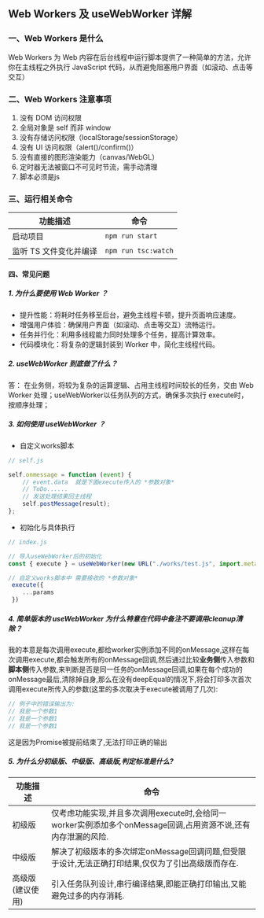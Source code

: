 ## Web Workers 及 useWebWorker 详解

### 一、Web Workers 是什么

Web Workers 为 Web 内容在后台线程中运行脚本提供了一种简单的方法，允许你在主线程之外执行 JavaScript 代码，从而避免阻塞用户界面（如滚动、点击等交互）


### 二、Web Workers 注意事项

 1. 没有 DOM 访问权限
 2. 全局对象是 self 而非 window
 3. 没有存储访问权限（localStorage/sessionStorage）
 4. 没有 UI 访问权限（alert()/confirm()）
 5. 没有直接的图形渲染能力（canvas/WebGL）
 6. 定时器无法被窗口不可见时节流，需手动清理
 7. 脚本必须是js


### 三、运行相关命令

| 功能描述         | 命令             |
| ------------------ | ------------------- |
| 启动项目          | `npm run start`     |
| 监听 TS 文件变化并编译 | `npm run tsc:watch` |

#### 四、常见问题

##### 1. 为什么要使用 Web Worker ？

- 提升性能：将耗时任务移至后台，避免主线程卡顿，提升页面响应速度。
- 增强用户体验：确保用户界面（如滚动、点击等交互）流畅运行。
- 任务并行化：利用多线程能力同时处理多个任务，提高计算效率。
- 代码模块化：将复杂的逻辑封装到 Worker 中，简化主线程代码。

##### 2. useWebWorker 到底做了什么？
答：
在业务侧，将较为复杂的运算逻辑、占用主线程时间较长的任务，交由 Web Worker 处理；useWebWorker以任务队列的方式，确保多次执行 execute时， 按顺序处理；

##### 3. 如何使用 useWebWorker ？

- 自定义works脚本
```js
// self.js

self.onmessage = function (event) {
    // event.data  就是下面execute传入的 *参数对象*
    // ToDo......
    // 发送处理结果回主线程
    self.postMessage(result);
};
```
- 初始化与具体执行
```js
// index.js

// 导入useWebWorker后的初始化
const { execute } = useWebWorker(new URL("./works/test.js", import.meta.url));

// 自定义works脚本中 需要接收的 *参数对象*
 execute({ 
    ...params
 })
```

##### 4. 简单版本的 useWebWorker 为什么特意在代码中备注不要调用cleanup清除？

我的本意是每次调用execute,都给worker实例添加不同的onMessage,这样在每次调用execute,都会触发所有的onMessage回调,然后通过比较**业务侧**传入参数和**脚本侧**传入参数,来判断是否是同一任务的onMessage回调,如果在每个成功的onMessage最后,清除掉自身,那么在没有deepEqual的情况下,将会打印多次首次调用execute所传入的参数(这里的多次取决于execute被调用了几次):
```js
// 例子中的错误输出为:
// 我是一个参数1
// 我是一个参数1
// 我是一个参数1
```
这是因为Promise被提前结束了,无法打印正确的输出

##### 5. 为什么分初级版、中级版、高级版,判定标准是什么?

| 功能描述           | 命令        |
| ------------------ | ------------------- |
| 初级版         | 仅考虑功能实现,并且多次调用execute时,会给同一worker实例添加多个onMessage回调,占用资源不说,还有内存泄漏的风险.     |
| 中级版 | 解决了初级版本的多次绑定onMessage回调问题,但受限于设计,无法正确打印结果,仅仅为了引出高级版而存在. |
| 高级版(建议使用) | 引入任务队列设计,串行编译结果,即能正确打印输出,又能避免过多的内存消耗. |